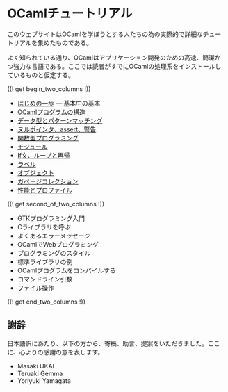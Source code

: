 <!-- ((! set title OCamlチュートリアル !)) ((! set learn !)) -->
<!-- {{! input template/macros.mpp !}} -->

# OCamlチュートリアル

このウェブサイトはOCamlを学ぼうとする人たちの為の実際的で詳細なチュートリアルを集めたものである。

よく知られている通り、OCamlはアプリケーション開発のための高速、簡潔かつ強力な言語である。ここでは読者がすでにOCamlの処理系をインストールしているものと仮定する。

((! get begin_two_columns !))

* [はじめの一歩](basics.ja.html) — 基本中の基本
* [OCamlプログラムの構造](structure_of_ocaml_programs.ja.html)
* [データ型とパターンマッチング](data_types_and_matching.ja.html)
* [ヌルポインタ、assert、警告](null_pointers_asserts_and_warnings.ja.html)
* [関数型プログラミング](functional_programming.ja.html)
* [モジュール](modules.ja.html)
* [If文、ループと再帰](if_statements_loops_and_recursion.ja.html)
* [ラベル](labels.ja.html)
* [オブジェクト](objects.ja.html)
* [ガベージコレクション](garbage_collection.ja.html)
* [性能とプロファイル](performance_and_profiling.ja.html)

((! get second_of_two_columns !))

* GTKプログラミング入門
* Cライブラリを呼ぶ
* よくあるエラーメッセージ
* OCamlでWebプログラミング
* プログラミングのスタイル
* 標準ライブラリの例
* OCamlプログラムをコンパイルする
* コマンドライン引数
* ファイル操作

((! get end_two_columns !))


謝辞
---

日本語訳にあたり、以下の方から、寄稿、助言、提案をいただきました。ここに、心よりの感謝の意を表します。

- Masaki UKAI
- Teruaki Gemma
- Yoriyuki Yamagata
